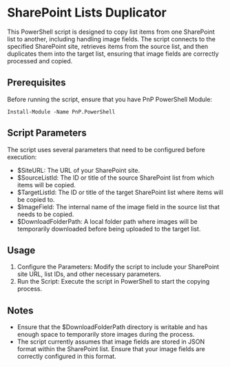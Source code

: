 # SharePoint Lists Duplicator
This PowerShell script is designed to copy list items from one SharePoint list to another, including handling image fields. The script connects to the specified SharePoint site, retrieves items from the source list, and then duplicates them into the target list, ensuring that image fields are correctly processed and copied.

## Prerequisites

Before running the script, ensure that you have PnP PowerShell Module: 
```
Install-Module -Name PnP.PowerShell
```
## Script Parameters
The script uses several parameters that need to be configured before execution:

- $SiteURL: The URL of your SharePoint site.
- $SourceListId: The ID or title of the source SharePoint list from which items will be copied.
- $TargetListId: The ID or title of the target SharePoint list where items will be copied to.
- $ImageField: The internal name of the image field in the source list that needs to be copied.
- $DownloadFolderPath: A local folder path where images will be temporarily downloaded before being uploaded to the target list.

## Usage
1.	Configure the Parameters: Modify the script to include your SharePoint site URL, list IDs, and other necessary parameters.
2.	Run the Script: Execute the script in PowerShell to start the copying process.

 ## Notes
- Ensure that the $DownloadFolderPath directory is writable and has enough space to temporarily store images during the process.
- The script currently assumes that image fields are stored in JSON format within the SharePoint list. Ensure that your image fields are correctly configured in this format.
